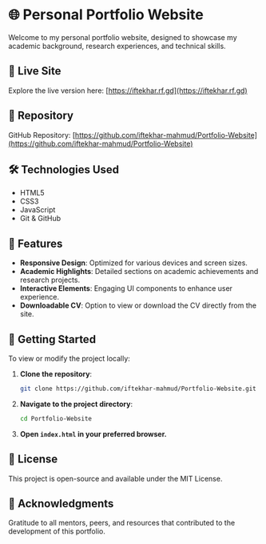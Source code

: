 # 🌐 Personal Portfolio Website

Welcome to my personal portfolio website, designed to showcase my academic background, research experiences, and technical skills.

## 🔗 Live Site

Explore the live version here: [https://iftekhar.rf.gd](https://iftekhar.rf.gd)

## 📁 Repository

GitHub Repository: [https://github.com/iftekhar-mahmud/Portfolio-Website](https://github.com/iftekhar-mahmud/Portfolio-Website)

## 🛠️ Technologies Used

- HTML5
- CSS3
- JavaScript
- Git & GitHub

## 📄 Features

- **Responsive Design**: Optimized for various devices and screen sizes.
- **Academic Highlights**: Detailed sections on academic achievements and research projects.
- **Interactive Elements**: Engaging UI components to enhance user experience.
- **Downloadable CV**: Option to view or download the CV directly from the site.


## 🚀 Getting Started

To view or modify the project locally:

1. **Clone the repository**:
   ```bash
   git clone https://github.com/iftekhar-mahmud/Portfolio-Website.git

2. **Navigate to the project directory**:
   ```bash
   cd Portfolio-Website


3. **Open `index.html` in your preferred browser.**

## 📄 License
This project is open-source and available under the MIT License.

## 🙌 Acknowledgments
Gratitude to all mentors, peers, and resources that contributed to the development of this portfolio.


